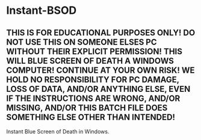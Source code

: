 # Instant-BSOD
## THIS IS FOR EDUCATIONAL PURPOSES ONLY! DO NOT USE THIS ON SOMEONE ELSES PC WITHOUT THEIR EXPLICIT PERMISSION! THIS WILL BLUE SCREEN OF DEATH A WINDOWS COMPUTER! CONTINUE AT YOUR OWN RISK! WE HOLD NO RESPONSIBILITY FOR PC DAMAGE, LOSS OF DATA, AND/OR ANYTHING ELSE, EVEN IF THE INSTRUCTIONS ARE WRONG, AND/OR MISSING, AND/OR THIS BATCH FILE DOES SOMETHING ELSE OTHER THAN INTENDED!
Instant Blue Screen of Death in Windows.
